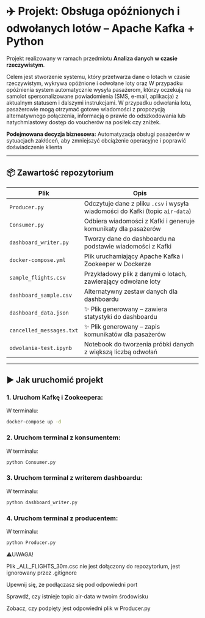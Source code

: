 # ✈️ Projekt: Obsługa opóźnionych i odwołanych lotów – Apache Kafka + Python

Projekt realizowany w ramach przedmiotu **Analiza danych w czasie rzeczywistym**. 

Celem jest stworzenie systemu, który przetwarza dane o lotach w czasie rzeczywistym, wykrywa opóźnione i odwołane loty oraz W przypadku opóźnienia system automatycznie wysyła pasażerom, którzy oczekują na samolot spersonalizowane powiadomienia (SMS, e-mail, aplikacja) z aktualnym statusem i dalszymi instrukcjami. W przypadku odwołania lotu, pasażerowie mogą otrzymać gotowe wiadomości z propozycją alternatywnego połączenia, informacją o prawie do odszkodowania lub natychmiastowy dostęp do voucherów na posiłek czy zniżek.

**Podejmowana decyzja biznesowa:**
Automatyzacja obsługi pasażerów w sytuacjach zakłóceń, aby zmniejszyć obciążenie operacyjne i poprawić doświadczenie klienta

---

## 📦 Zawartość repozytorium

| Plik | Opis |
|------|------|
| `Producer.py` | Odczytuje dane z pliku `.csv` i wysyła wiadomości do Kafki (topic `air-data`) |
| `Consumer.py` | Odbiera wiadomości z Kafki i generuje komunikaty dla pasażerów |
| `dashboard_writer.py` | Tworzy dane do dashboardu na podstawie wiadomości z Kafki |
| `docker-compose.yml` | Plik uruchamiający Apache Kafka i Zookeeper w Dockerze |
| `sample_flights.csv` | Przykładowy plik z danymi o lotach, zawierający odwołane loty |
| `dashboard_sample.csv` | Alternatywny zestaw danych dla dashboardu |
| `dashboard_data.json` | ✨ Plik generowany – zawiera statystyki do dashboardu |
| `cancelled_messages.txt` | ✨ Plik generowany – zapis komunikatów dla pasażerów |
| `odwolania-test.ipynb` | Notebook do tworzenia próbki danych z większą liczbą odwołań |

---

## ▶️ Jak uruchomić projekt

### 1. Uruchom Kafkę i Zookeepera:
W terminalu:
```bash
docker-compose up -d
`````
### 2. Uruchom terminal z konsumentem:
W terminalu:
```bash
python Consumer.py
`````
### 3. Uruchom terminal z writerem dashboardu:
W terminalu:
```bash
python dashboard_writer.py
`````
### 4. Uruchom terminal z producentem:
W terminalu:
```bash
python Producer.py
`````

⚠️UWAGA!

Plik _ALL_FLIGHTS_30m.csc nie jest dołączony do repozytorium, jest ignorowany przez .gitignore

Upewnij się, że podłączasz się pod odpowiedni port

Sprawdź, czy istnieje topic air-data w twoim środowisku

Zobacz, czy podpięty jest odpowiedni plik w Producer.py
